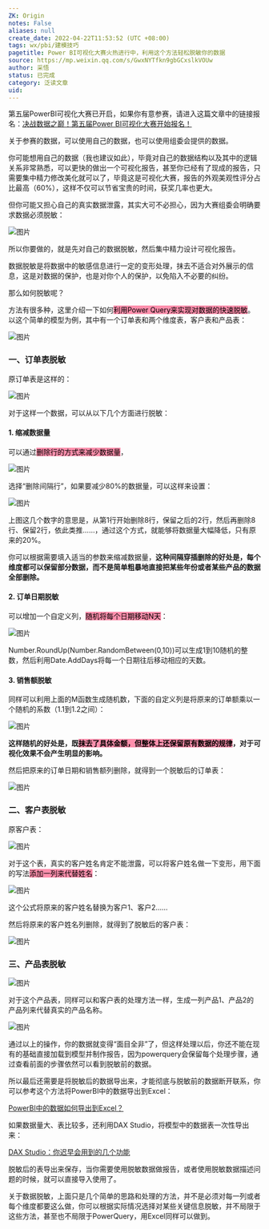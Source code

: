 ```yaml
---
ZK: Origin
notes: False
aliases: null
create_date: 2022-04-22T11:53:52 (UTC +08:00)
tags: wx/pbi/建模技巧
pagetitle: Power BI可视化大赛火热进行中，利用这个方法轻松脱敏你的数据
source: https://mp.weixin.qq.com/s/GwxNYTfkn9gbGCxslkVOUw
author: 采悟
status: 已完成
category: 泛读文章
uid: 
---
```


第五届PowerBI可视化大赛已开启，如果你有意参赛，请进入这篇文章中的链接报名：[决战数据之巅！第五届Power BI可视化大赛开始报名！](http://mp.weixin.qq.com/s?__biz=MzA4MzQwMjY4MA==&mid=2484079783&idx=1&sn=4d07e18f0efe2a77a3fc3eb8a0a2f2e7&chksm=8e13a670b9642f66bc19be6bf60a2751f5a3c9508edd5eec462a5e25b7182c54b4fe88e3f8c3&scene=21#wechat_redirect)

关于参赛的数据，可以使用自己的数据，也可以使用组委会提供的数据。

你可能想用自己的数据（我也建议如此），毕竟对自己的数据结构以及其中的逻辑关系非常熟悉，可以更快的做出一个可视化报告，甚至你已经有了现成的报告，只需要集中精力修改美化就可以了，毕竟这是可视化大赛，报告的外观美观性评分占比最高（60%），这样不仅可以节省宝贵的时间，获奖几率也更大。

但你可能又担心自己的真实数据泄露，其实大可不必担心，因为大赛组委会明确要求数据必须脱敏：

![图片](https://mmbiz.qpic.cn/mmbiz_jpg/aHEbZtANQJNTv7Kgg58ib1Y4O4gzlT3PEaGOSgiaL9Pic5UnHrqputYWibv6k0ZAfjHgrXJiaQBMH3TyvTEflbfibMrQ/640?wx_fmt=jpeg&wxfrom=5&wx_lazy=1&wx_co=1)

所以你要做的，就是先对自己的数据脱敏，然后集中精力设计可视化报告。

数据脱敏是将数据中的敏感信息进行一定的变形处理，抹去不适合对外展示的信息，这是对数据的保护，也是对你个人的保护，以免陷入不必要的纠纷。

那么如何脱敏呢？  

方法有很多种，这里介绍一下如何<mark style="background: #FF5582A6;">利用Power Query来实现对数据的快速脱敏</mark>。以这个简单的模型为例，其中有一个订单表和两个维度表，客户表和产品表：

![图片](https://mmbiz.qpic.cn/mmbiz_jpg/aHEbZtANQJN0ZiaAl9YH4czFscta9zquyMJ2OlzbXcGf64pDicbNoyIEIYnchnYeTEfp3V7wgia1MiaaFglqLIVvIA/640?wx_fmt=jpeg&wxfrom=5&wx_lazy=1&wx_co=1)

### **一、订单表脱敏**

原订单表是这样的：

![图片](https://mmbiz.qpic.cn/mmbiz_jpg/aHEbZtANQJN0ZiaAl9YH4czFscta9zquyibraO4icy5syTDfUD43MNZwVvEjzJorypGFz6Sx7tzRkmMTDFKkoOYRw/640?wx_fmt=jpeg&wxfrom=5&wx_lazy=1&wx_co=1)

对于这样一个数据，可以从以下几个方面进行脱敏：  

#### **1\. 缩减数据量**

可以通过<mark style="background: #FF5582A6;">删除行的方式来减少数据量</mark>，  

![图片](https://mmbiz.qpic.cn/mmbiz_jpg/aHEbZtANQJN0ZiaAl9YH4czFscta9zquyLpkzRw5hMWAVDrAJHcd2JEuqkabvCG5lC1vrs8zBiavT9ewSicBIZNqQ/640?wx_fmt=jpeg&wxfrom=5&wx_lazy=1&wx_co=1)

选择“删除间隔行”，如果要减少80%的数据量，可以这样来设置：  

![图片](https://mmbiz.qpic.cn/mmbiz_jpg/aHEbZtANQJN0ZiaAl9YH4czFscta9zquyNVgkRL10J3XLVtvgkyDTsbThdAuvwG6zongreianx9yFQ73Zj9XgDIg/640?wx_fmt=jpeg&wxfrom=5&wx_lazy=1&wx_co=1)

上图这几个数字的意思是，从第1行开始删除8行，保留之后的2行，然后再删除8行、保留2行，依此类推……，通过这个方式，就能够将数据量大幅降低，只有原来的20%。

你可以根据需要填入适当的参数来缩减数据量，**这种间隔穿插删除的好处是，每个维度都可以保留部分数据，而不是简单粗暴地直接把某些年份或者某些产品的数据全部删除。**

#### **2\. 订单日期脱敏**

可以增加一个自定义列，<mark style="background: #FF5582A6;">随机将每个日期移动N天</mark>：  

![图片](https://mmbiz.qpic.cn/mmbiz_jpg/aHEbZtANQJN0ZiaAl9YH4czFscta9zquyfyXNibFuXD2fQ0pYEHjVbg4KDZlP4q6fEvtHcJd0KjcwgxQ3Llxuuzg/640?wx_fmt=jpeg&wxfrom=5&wx_lazy=1&wx_co=1)

Number.RoundUp(Number.RandomBetween(0,10))可以生成1到10随机的整数，然后利用Date.AddDays将每一个日期往后移动相应的天数。

#### **3\. 销售额脱敏**

同样可以利用上面的M函数生成随机数，下面的自定义列是将原来的订单额乘以一个随机的系数（1.1到1.2之间）：

![图片](https://mmbiz.qpic.cn/mmbiz_jpg/aHEbZtANQJOyb6uZa9XVianIR1r1pwyeaIYp4aDGFQZaVGfPM3krC6IoYbxP6Zj211YVZckMbLvYOliaCBFWicu9w/640?wx_fmt=jpeg&wxfrom=5&wx_lazy=1&wx_co=1)

**这样随机的好处是，既<mark style="background: #FF5582A6;">抹去了具体金额，但整体上还保留原有数据的规律</mark>，对于可视化效果不会产生明显的影响。**

然后把原来的订单日期和销售额列删除，就得到一个脱敏后的订单表：

![图片](https://mmbiz.qpic.cn/mmbiz_jpg/aHEbZtANQJOyb6uZa9XVianIR1r1pwyeahQ4YZpPuApc3GPEl5kvrPDvF42GtRrUCsaWNvAjMvn2Ye5tqXTjopQ/640?wx_fmt=jpeg&wxfrom=5&wx_lazy=1&wx_co=1)

### **二、客户表脱敏**

原客户表：  

![图片](https://mmbiz.qpic.cn/mmbiz_jpg/aHEbZtANQJN0ZiaAl9YH4czFscta9zquyEHl2KWyJ1KcWmvx8ECMzn8GX4QsibgzD0cRrOaBlMnxqeM71ocHIPEQ/640?wx_fmt=jpeg&wxfrom=5&wx_lazy=1&wx_co=1)

对于这个表，真实的客户姓名肯定不能泄露，可以将客户姓名做一下变形，用下面的写法<mark style="background: #FF5582A6;">添加一列来代替姓名</mark>：  

![图片](https://mmbiz.qpic.cn/mmbiz_jpg/aHEbZtANQJN0ZiaAl9YH4czFscta9zquyJH2zp7eee0OHvaBxT3Hl7XhSWFprj3ZkEDyFEMzwIFWDmo0qsoJe8g/640?wx_fmt=jpeg&wxfrom=5&wx_lazy=1&wx_co=1)

这个公式将原来的客户姓名替换为客户1、客户2……  

然后将原来的客户姓名列删除，就得到了脱敏后的客户表：  

![图片](https://mmbiz.qpic.cn/mmbiz_jpg/aHEbZtANQJN0ZiaAl9YH4czFscta9zquyDOpLRxUfbJriaO2TrMHEGiaYiaIdBTVmprddrID9oNGrMDhbGU0HvsbDA/640?wx_fmt=jpeg&wxfrom=5&wx_lazy=1&wx_co=1)

### **三、产品表脱敏**

![图片](https://mmbiz.qpic.cn/mmbiz_jpg/aHEbZtANQJN0ZiaAl9YH4czFscta9zquyN8ia8OyvNXVz9wgzLG2JEic5NZh1RPswxcn6GUiaia1S1HENLQu29lZibZg/640?wx_fmt=jpeg&wxfrom=5&wx_lazy=1&wx_co=1)

对于这个产品表，同样可以和客户表的处理方法一样，生成一列产品1、产品2的产品列来代替真实的产品名称。

![图片](https://mmbiz.qpic.cn/mmbiz_jpg/aHEbZtANQJN0ZiaAl9YH4czFscta9zquyUBtl0zeWcgND31hTReib36IKaHuTJZRjPfgltr3StViabgGibUyMzgwoQ/640?wx_fmt=jpeg&wxfrom=5&wx_lazy=1&wx_co=1)

通过以上的操作，你的数据就变得“面目全非”了，但这样处理以后，你还不能在现有的基础直接加载到模型并制作报告，因为powerquery会保留每个处理步骤，通过查看前面的步骤依然可以看到脱敏前的数据。

所以最后还需要是将脱敏后的数据导出来，才能彻底与脱敏前的数据断开联系，你可以参考这个方法将PowerBI中的数据导出到Excel：

[PowerBI中的数据如何导出到Excel？](http://mp.weixin.qq.com/s?__biz=MzA4MzQwMjY4MA==&mid=2484067701&idx=1&sn=b25ce0581c897a817fd1523915cd8d9f&chksm=8e0c77a2b97bfeb4c22b58f13accf44029c2fd4ccc6cecd318eceef48bc44deb03cc2806e950&scene=21#wechat_redirect)  

如果数据量大、表比较多，还利用DAX Studio，将模型中的数据表一次性导出来：

[DAX Studio：你迟早会用到的几个功能](http://mp.weixin.qq.com/s?__biz=MzA4MzQwMjY4MA==&mid=2484068433&idx=1&sn=a7024f9924b5d498447cb209c5fac222&chksm=8e0c4a86b97bc39093d64194865a45865432b07fb14dd6d822519c60be7bbe1c8523e6e3fe61&scene=21#wechat_redirect)

脱敏后的表导出来保存，当你需要使用脱敏数据做报告，或者使用脱敏数据描述问题的时候，就可以直接导入使用了。

关于数据脱敏，上面只是几个简单的思路和处理的方法，并不是必须对每一列或者每个维度都要这么做，你可以根据实际情况选择对某些关键信息脱敏，并不局限于这些方法，甚至也不局限于PowerQuery，用Excel同样可以做到。
